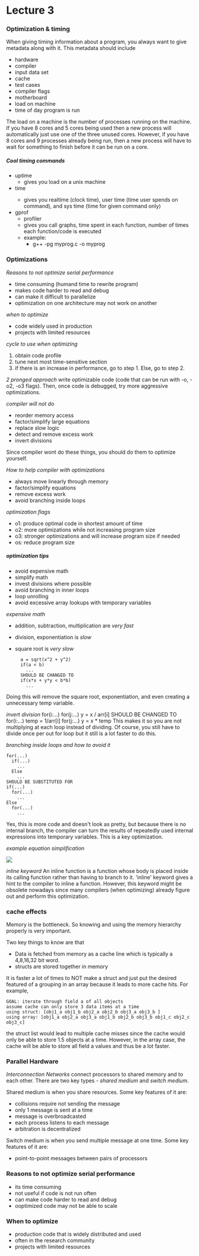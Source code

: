 Lecture 3
===================
### Optimization & timing
When giving timing information about a program, you always want to give metadata along with it. This metadata should include
* hardware
* compiler
* input data set
* cache
* test cases
* compiler flags
* motherboard
* load on machine
* time of day program is run

The load on a machine is the number of processes running on the machine. If you have 8 cores and 5 cores being used then a new process will automatically just use one of the three unused cores. However, if you have 8 cores and 9 processes already being run, then a new process will have to wait for something to finish before it can be run on a core.

##### Cool timing commands
* uptime
  * gives you load on a unix machine
* time <cmd>
  * gives you realtime (clock time), user time (time user spends on command), and sys time (time for given command only)
* gprof
    * profiler
    * gives you call graphs, time spent in each function, number of times each function/code is executed
    * example:
      * g++ -pg myprog.c -o myprog

### Optimizations
*Reasons to not optimize serial performance*
* time consuming  (humand time to rewrite program)
* makes code harder to read and debug
* can make it difficult to parallelize
* optimization on one architecture may not work on another

*when to optimize*
* code widely used in production
* projects with limited resources

*cycle to use when optimizing*
1. obtain code profile
2. tune next most time-sensitive section
3. if there is an increase in performance, go to step 1. Else, go to step 2.  

*2 pronged approach*
write optimizable code (code that can be run with -o, -o2, -o3 flags). Then, once code is debugged, try more aggressive optimizations.

*compiler will not do*
* reorder memory access
* factor/simplify large equations
* replace slow logic
* detect and remove excess work
* invert divisions

Since compiler wont do these things, you should do them to optimize yourself.

*How to help compiler with optimizations*
* always move linearly through memory
* factor/simplify equations
* remove excess work
* avoid branching inside loops

*optimization flags*
* o1: produce optimal code in shortest amount of time
* o2: more optimizations while not increasing program size
* o3: stronger optimizations and will increase program size if needed
* os: reduce program size

##### optimization tips
* avoid expensive math
* simplify math
* invest divisions where possible
* avoid branching in inner loops
* loop unrolling
* avoid excessive array lookups with temporary variables

*expensive math*
* addition, subtraction, multiplication are *very fast*
* division, exponentiation is *slow*
* square root is *very slow*

        a = sqrt(x^2 + y^2)
        if(a < b)
          ...
        SHOULD BE CHANGED TO
        if(x*x + y*y < b*b)
          ...

Doing this will remove the square root, exponentiation, and even creating a unnecessary temp variable.

*invert division*
    for(i:...)
      for(j:...)
        y = x / arr[i]
    SHOULD BE CHANGED TO
    for(i:...)
      temp = 1/arr[i]
      for(j:...)
        y = x * temp
This makes it so you are not multiplying at each loop instead of dividing. Of course, you still have to divide once per out for loop but it still is a lot faster to do this.

*branching inside loops and how to avoid it*

    for(...)
      if(...)
        ...
      Else
        ...
    SHOULD BE SUBSTITUTED FOR
    if(...)
      for(...)
        ...
    Else
      for(...)
        ...
Yes, this is more code and doesn't look as pretty, but because there is no internal branch, the compiler can turn the results of repeatedly used internal expressions into temporary variables. This is a key optimization.

*example equation simplification*

![](lecture_3/7efa8cfa9d2559d3d16544f0bd1cdb9e.png)

*inline keyword*
An inline function is a function whose body is placed inside its calling function rather than having to branch to it. 'inline' keyword gives a hint to the compiler to inline a function. However, this keyword might be obsolete nowadays since many compilers (when optimizing) already figure out and perform this optimization.

### cache effects
Memory is the bottleneck. So knowing and using the memory hierarchy properly is very important.

Two key things to know are that
* Data is fetched from memory as a cache line which is typically a 4,8,16,32 bit word.
* structs are stored together in memory

It is faster a lot of times to NOT make a struct and just put the desired featured of a grouping in an array because it leads to more cache hits. For example,

    GOAL: iterate through field a of all objects
    assume cache can only store 3 data items at a time
    using struct: [obj1_a obj1_b obj2_a obj2_b obj3_a obj3_b ]
    using array: [obj1_a obj2_a obj3_a obj1_b obj2_b obj3_b obj1_c obj2_c obj3_c]

the struct list would lead to multiple cache misses since the cache would only be able to store 1.5 objects at a time. However, in the array case, the cache will be able to store all field a values and thus be a lot faster.


### Parallel Hardware

*Interconnection Networks* connect processors to shared memory and to each other. There are two key types - *shared medium* and *switch medium*.

Shared medium is when you share resources. Some key features of it are:
* collisions require not sending the message
* only 1 message is sent at a time
* message is overbroadcasted
* each process listens to each message
* arbitration is decentralized

Switch medium is when you send multiple message at one time. Some key features of it are:
* point-to-point messages between pairs of processors


### Reasons to not optimize serial performance
* its time consuming
* not useful if code is not run often
* can make code harder to read and debug
* ooptimized code may not be able to scale

### When to optimize
* production code that is widely distributed and used
* often in the research community
* projects with limited resources
